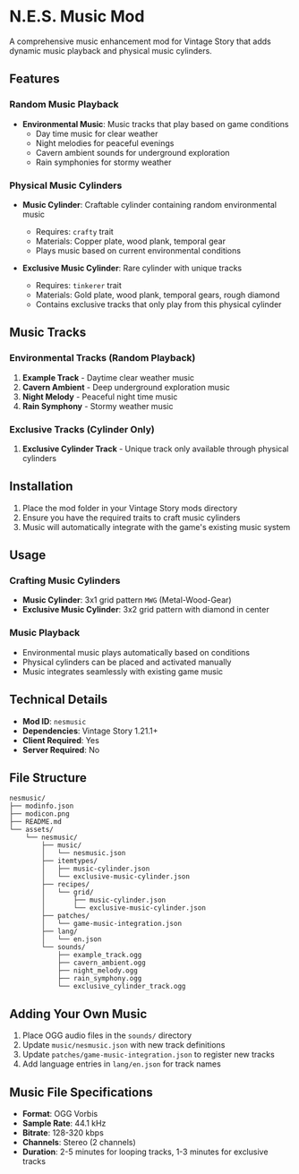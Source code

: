 # N.E.S. Music Mod

A comprehensive music enhancement mod for Vintage Story that adds dynamic music playback and physical music cylinders.

## Features

### Random Music Playback
- **Environmental Music**: Music tracks that play based on game conditions
  - Day time music for clear weather
  - Night melodies for peaceful evenings
  - Cavern ambient sounds for underground exploration
  - Rain symphonies for stormy weather

### Physical Music Cylinders
- **Music Cylinder**: Craftable cylinder containing random environmental music
  - Requires: `crafty` trait
  - Materials: Copper plate, wood plank, temporal gear
  - Plays music based on current environmental conditions

- **Exclusive Music Cylinder**: Rare cylinder with unique tracks
  - Requires: `tinkerer` trait  
  - Materials: Gold plate, wood plank, temporal gears, rough diamond
  - Contains exclusive tracks that only play from this physical cylinder

## Music Tracks

### Environmental Tracks (Random Playback)
1. **Example Track** - Daytime clear weather music
2. **Cavern Ambient** - Deep underground exploration music
3. **Night Melody** - Peaceful night time music
4. **Rain Symphony** - Stormy weather music

### Exclusive Tracks (Cylinder Only)
1. **Exclusive Cylinder Track** - Unique track only available through physical cylinders

## Installation

1. Place the mod folder in your Vintage Story mods directory
2. Ensure you have the required traits to craft music cylinders
3. Music will automatically integrate with the game's existing music system

## Usage

### Crafting Music Cylinders
- **Music Cylinder**: 3x1 grid pattern `MWG` (Metal-Wood-Gear)
- **Exclusive Music Cylinder**: 3x2 grid pattern with diamond in center

### Music Playback
- Environmental music plays automatically based on conditions
- Physical cylinders can be placed and activated manually
- Music integrates seamlessly with existing game music

## Technical Details

- **Mod ID**: `nesmusic`
- **Dependencies**: Vintage Story 1.21.1+
- **Client Required**: Yes
- **Server Required**: No

## File Structure

```
nesmusic/
├── modinfo.json
├── modicon.png
├── README.md
└── assets/
    └── nesmusic/
        ├── music/
        │   └── nesmusic.json
        ├── itemtypes/
        │   ├── music-cylinder.json
        │   └── exclusive-music-cylinder.json
        ├── recipes/
        │   └── grid/
        │       ├── music-cylinder.json
        │       └── exclusive-music-cylinder.json
        ├── patches/
        │   └── game-music-integration.json
        ├── lang/
        │   └── en.json
        └── sounds/
            ├── example_track.ogg
            ├── cavern_ambient.ogg
            ├── night_melody.ogg
            ├── rain_symphony.ogg
            └── exclusive_cylinder_track.ogg
```

## Adding Your Own Music

1. Place OGG audio files in the `sounds/` directory
2. Update `music/nesmusic.json` with new track definitions
3. Update `patches/game-music-integration.json` to register new tracks
4. Add language entries in `lang/en.json` for track names

## Music File Specifications

- **Format**: OGG Vorbis
- **Sample Rate**: 44.1 kHz
- **Bitrate**: 128-320 kbps
- **Channels**: Stereo (2 channels)
- **Duration**: 2-5 minutes for looping tracks, 1-3 minutes for exclusive tracks

